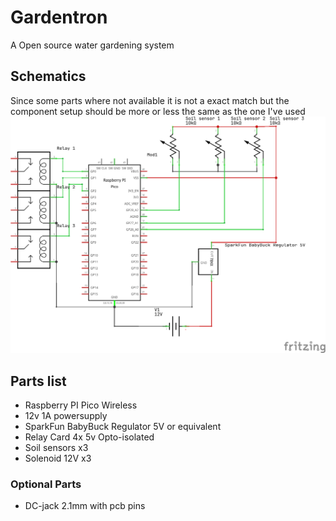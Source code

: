 # Gardentron

A Open source water gardening system

## Schematics

Since some parts where not available it is not a exact match but the component setup should be more or less the same as the one I've used
![Schematic image](https://github.com/eliasrenman/gardentron/blob/main/schematics/schematic.png)

## Parts list

- Raspberry PI Pico Wireless
- 12v 1A powersupply
- SparkFun BabyBuck Regulator 5V or equivalent
- Relay Card 4x 5v Opto-isolated
- Soil sensors x3
- Solenoid 12V x3

### Optional Parts

- DC-jack 2.1mm with pcb pins
